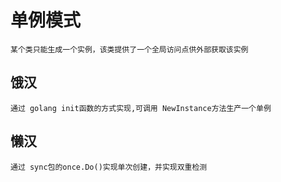 # 单例模式
    某个类只能生成一个实例，该类提供了一个全局访问点供外部获取该实例
## 饿汉
    通过 golang init函数的方式实现,可调用 NewInstance方法生产一个单例
## 懒汉
    通过 sync包的once.Do()实现单次创建，并实现双重检测